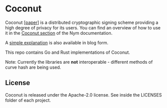 Coconut
=======

Coconut [[paper](https://arxiv.org/abs/1802.07344)] is a distributed cryptographic signing scheme providing a high degree of privacy for its users. You can find an overview of how to use it in the [Coconut section](https://nymtech.net/docs/overview/private-access-control/) of the Nym documentation. 

A [simple explanation](https://constructiveproof.com/posts/2020-03-24-nym-credentials-overview/) is also available in blog form. 

This repo contains Go and Rust implementations of Coconut. 

Note: Currently the libraries are **not** interoperable - different methods of curve hash are being used.

[comment]: <> (They are interoperable - credentials created and re-randomized in Rust can be verified in Go, and vice versa.)

License
-------

Coconut is released under the Apache-2.0 license. See inside the LICENSES folder of each project. 
